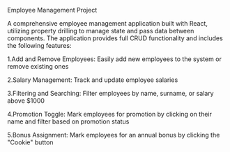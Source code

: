 Employee Management Project

A comprehensive employee management application built with React, utilizing property drilling to manage state and pass data between components. The application provides full CRUD functionality and includes the following features:

1.Add and Remove Employees: Easily add new employees to the system or remove existing ones

2.Salary Management: Track and update employee salaries

3.Filtering and Searching: Filter employees by name, surname, or salary above $1000

4.Promotion Toggle: Mark employees for promotion by clicking on their name and filter based on promotion status

5.Bonus Assignment: Mark employees for an annual bonus by clicking the "Cookie" button
